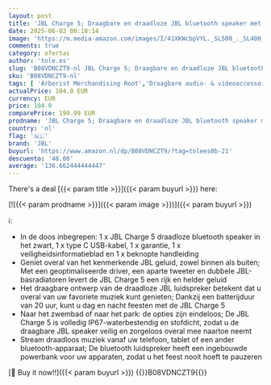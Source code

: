 ```yaml
---
layout: post
title: 'JBL Charge 5; Draagbare en draadloze JBL bluetooth speaker met diepe bas  IP67-waterbestendig en stofdicht  20 uur afspeeltijd  ingebouwde powerbank  in het zwart'
date: 2025-06-02 00:10:14
image: 'https://m.media-amazon.com/images/I/41XKWcbpVYL._SL500_._SL400_.jpg'
comments: true
category: ofertas
author: 'tole.es'
slug: 'B08VDNCZT9-nl JBL Charge 5; Draagbare en draadloze JBL bluetooth speaker...'
sku: 'B08VDNCZT9-nl'
tags: [ 'Arborist Merchandising Root','Draagbare audio- & videoaccessoires','Draagbare audio- & videoapparatuur','Draagbare bluetooth-luidsprekers','Draagbare luidsprekers & dokken','Elektronica','PC','Self Service','Special Features Stores','be0c145d-645e-47ab-b638-53e8112e3d67_0','be0c145d-645e-47ab-b638-53e8112e3d67_3901','jbl','🇳🇱', ]
actualPrice: 104.0 EUR
currency: EUR
price: 104.0
comparePrice: 199.99 EUR
prodname: 'JBL Charge 5; Draagbare en draadloze JBL bluetooth speaker met diepe bas  IP67-waterbestendig en stofdicht  20 uur afspeeltijd  ingebouwde powerbank  in het zwart'
country: 'nl'
flag: '🇳🇱'
brand: 'JBL'
buyurl: 'https://www.amazon.nl/dp/B08VDNCZT9/?tag=tolees0b-21'
descuento: '48.00'
average: '136.662444444447'
---
```


There's a deal [{{< param title >}}]({{< param buyurl >}})  here:

[![{{< param prodname >}}]({{< param image >}})]({{< param buyurl >}})

ℹ️:

- In de doos inbegrepen: 1 x JBL Charge 5 draadloze bluetooth speaker in het zwart, 1 x type C USB-kabel, 1 x garantie, 1 x veiligheidsinformatieblad en 1 x beknopte handleiding
- Geniet overal van het kenmerkende JBL geluid, zowel binnen als buiten; Met een geoptimaliseerde driver, een aparte tweeter en dubbele JBL-basradiatoren levert de JBL Charge 5 een rijk en helder geluid
- Het draagbare ontwerp van de draadloze JBL luidspreker betekent dat u overal van uw favoriete muziek kunt genieten; Dankzij een batterijduur van 20 uur, kunt u dag en nacht feesten met de JBL Charge 5
- Naar het zwembad of naar het park: de opties zijn eindeloos; De JBL Charge 5 is volledig IP67-waterbestendig en stofdicht, zodat u de draagbare JBL speaker veilig en zorgeloos overal mee naartoe neemt
- Stream draadloos muziek vanaf uw telefoon, tablet of een ander bluetooth-apparaat; De bluetooth luidspreker heeft een ingebouwde powerbank voor uw apparaten, zodat u het feest nooit hoeft te pauzeren

[🛒 Buy it now!!]({{< param buyurl >}})
{{<world>}}B08VDNCZT9{{</world>}}
